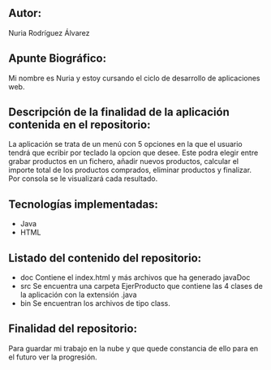## Autor:
Nuria Rodríguez Álvarez

## Apunte Biográfico:
Mi nombre es Nuria y estoy cursando el ciclo de desarrollo de aplicaciones web.
## Descripción de la finalidad de la aplicación contenida en el repositorio:
La aplicación se trata de un menú con 5 opciones en la que el usuario tendrá que ecribir por teclado la opcion que desee. Este podra elegir entre
grabar productos en un fichero, añadir nuevos productos, calcular el importe total de los productos comprados, eliminar productos y finalizar.
Por consola se le visualizará cada resultado.

## Tecnologías implementadas: 
 * Java
 * HTML
 
## Listado del contenido del repositorio:
 * doc Contiene el index.html y más archivos que ha generado javaDoc
 * src Se encuentra una carpeta EjerProducto que contiene las 4 clases de la aplicación con la extensión .java
 * bin Se encuentran los archivos de tipo class.
 
## Finalidad del repositorio:
Para guardar mi trabajo en la nube y que quede constancia de ello para en el futuro ver la progresión.
